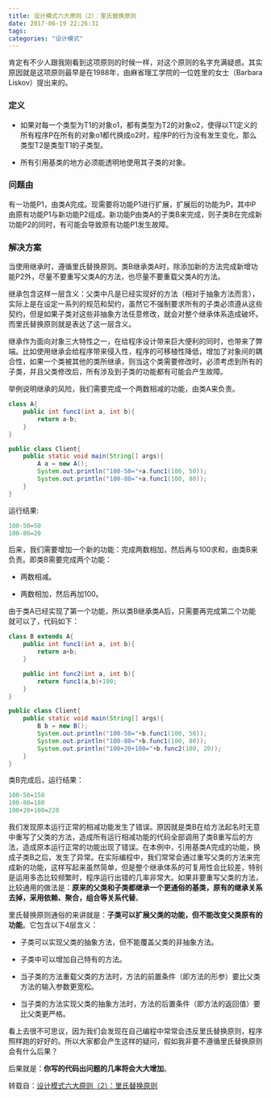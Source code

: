 ```yaml
---
title: 设计模式六大原则（2）：里氏替换原则
date: 2017-06-19 22:26:31
tags:
categories: "设计模式"
---
```


肯定有不少人跟我刚看到这项原则的时候一样，对这个原则的名字充满疑惑。其实原因就是这项原则最早是在1988年，由麻省理工学院的一位姓里的女士（Barbara Liskov）提出来的。

### 定义

* 如果对每一个类型为T1的对象o1，都有类型为T2的对象o2，使得以T1定义的所有程序P在所有的对象o1都代换成o2时，程序P的行为没有发生变化，那么类型T2是类型T1的子类型。

* 所有引用基类的地方必须能透明地使用其子类的对象。

### 问题由

有一功能P1，由类A完成。现需要将功能P1进行扩展，扩展后的功能为P，其中P由原有功能P1与新功能P2组成。新功能P由类A的子类B来完成，则子类B在完成新功能P2的同时，有可能会导致原有功能P1发生故障。

### 解决方案

当使用继承时，遵循里氏替换原则。类B继承类A时，除添加新的方法完成新增功能P2外，尽量不要重写父类A的方法，也尽量不要重载父类A的方法。

<!--more-->

继承包含这样一层含义：父类中凡是已经实现好的方法（相对于抽象方法而言），实际上是在设定一系列的规范和契约，虽然它不强制要求所有的子类必须遵从这些契约，但是如果子类对这些非抽象方法任意修改，就会对整个继承体系造成破坏。而里氏替换原则就是表达了这一层含义。

继承作为面向对象三大特性之一，在给程序设计带来巨大便利的同时，也带来了弊端。比如使用继承会给程序带来侵入性，程序的可移植性降低，增加了对象间的耦合性，如果一个类被其他的类所继承，则当这个类需要修改时，必须考虑到所有的子类，并且父类修改后，所有涉及到子类的功能都有可能会产生故障。

举例说明继承的风险，我们需要完成一个两数相减的功能，由类A来负责。

```java
class A{  
    public int func1(int a, int b){  
        return a-b;  
    }  
}  

public class Client{  
    public static void main(String[] args){  
        A a = new A();  
        System.out.println("100-50="+a.func1(100, 50));  
        System.out.println("100-80="+a.func1(100, 80));  
    }  
}  
```

运行结果:

```kotlin
100-50=50
100-80=20
```

后来，我们需要增加一个新的功能：完成两数相加，然后再与100求和，由类B来负责。即类B需要完成两个功能：

  * 两数相减。

  * 两数相加，然后再加100。

由于类A已经实现了第一个功能，所以类B继承类A后，只需要再完成第二个功能就可以了，代码如下：

```java
class B extends A{  
    public int func1(int a, int b){  
        return a+b;  
    }  

    public int func2(int a, int b){  
        return func1(a,b)+100;  
    }  
}  

public class Client{  
    public static void main(String[] args){  
        B b = new B();  
        System.out.println("100-50="+b.func1(100, 50));  
        System.out.println("100-80="+b.func1(100, 80));  
        System.out.println("100+20+100="+b.func2(100, 20));  
    }  
}  
```

类B完成后，运行结果：

```kotlin
100-50=150
100-80=180
100+20+100=220
```

我们发现原本运行正常的相减功能发生了错误。原因就是类B在给方法起名时无意中重写了父类的方法，造成所有运行相减功能的代码全部调用了类B重写后的方法，造成原本运行正常的功能出现了错误。在本例中，引用基类A完成的功能，换成子类B之后，发生了异常。在实际编程中，我们常常会通过重写父类的方法来完成新的功能，这样写起来虽然简单，但是整个继承体系的可复用性会比较差，特别是运用多态比较频繁时，程序运行出错的几率非常大。如果非要重写父类的方法，比较通用的做法是：**原来的父类和子类都继承一个更通俗的基类，原有的继承关系去掉，采用依赖、聚合，组合等关系代替**。

里氏替换原则通俗的来讲就是：**子类可以扩展父类的功能，但不能改变父类原有的功能**。它包含以下4层含义：

* 子类可以实现父类的抽象方法，但不能覆盖父类的非抽象方法。

* 子类中可以增加自己特有的方法。

* 当子类的方法重载父类的方法时，方法的前置条件（即方法的形参）要比父类方法的输入参数更宽松。

* 当子类的方法实现父类的抽象方法时，方法的后置条件（即方法的返回值）要比父类更严格。

看上去很不可思议，因为我们会发现在自己编程中常常会违反里氏替换原则，程序照样跑的好好的。所以大家都会产生这样的疑问，假如我非要不遵循里氏替换原则会有什么后果？

后果就是：**你写的代码出问题的几率将会大大增加**。

转载自：[设计模式六大原则（2）：里氏替换原则](http://blog.csdn.net/zhengzhb/article/details/7281833)
